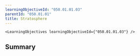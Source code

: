 ```yaml
---
learningObjectiveId: "050.01.01.03"
parentId: "050.01.01"
title: Stratosphere
---
```


```tsx eval
<LearningObjectives learningObjectiveId={"050.01.01.03"} />
```

## Summary
